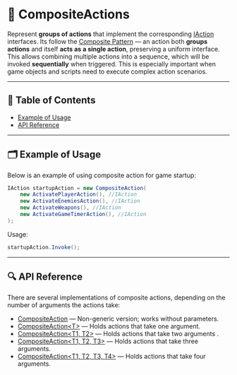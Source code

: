 # 🧩 CompositeActions

Represent **groups of actions** that implement the corresponding [IAction](IActions.md)
interfaces. Its follow the [Composite Pattern](https://en.wikipedia.org/wiki/Composite_pattern) — an action both
**groups actions** and itself **acts as a single action**, preserving a uniform interface.
This allows combining multiple actions into a sequence, which will be invoked **sequentially** when triggered. This is
especially important when game objects and scripts need to execute complex action scenarios.

---

## 📑 Table of Contents

- [Example of Usage](#-example-of-usage)
- [API Reference](#-api-reference)

---

## 🗂 Example of Usage

Below is an example of using composite action for game startup:

```csharp
IAction startupAction = new CompositeAction(
    new ActivatePlayerAction(), //IAction
    new ActivateEnemiesAction(), //IAction
    new ActivateWeapons(), //IAction
    new ActivateGameTimerAction(), //IAction
);

```

Usage:

```csharp
startupAction.Invoke();
```

---

## 🔍 API Reference

There are several implementations of composite actions, depending on the number of arguments the actions take:

- [CompositeAction](CompositeAction.md) — Non-generic version; works without parameters.
- [CompositeAction&lt;T&gt;](CompositeAction%601.md) — Holds actions that take one argument.
- [CompositeAction&lt;T1, T2&gt;](CompositeAction%602.md) — Holds actions that take two arguments .
- [CompositeAction&lt;T1, T2, T3&gt;](CompositeAction%603.md) — Holds actions that take three arguments.
- [CompositeAction&lt;T1, T2, T3, T4&gt;](CompositeAction%604.md) — Holds actions that take four arguments.